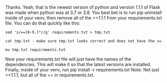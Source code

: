 Thanks. Yeah, that is the newest version of python and version 1.1.1 of Flask was made when python was at 3.7 or 3.8. You best bet is to run pip uninstall inside of your venv, then remove all of the ==1.1.1 from your requirements.txt file.
You can do that quickly like this:
```
sed 's/==[0-9.]*//g' requirements.txt > tmp.txt

cat tmp.txt - make sure tmp.txt looks correct and does not have the ==

mv tmp.txt requirements.txt
```
Now your requirements.txt file will just have the names of the dependencies. This will make it so that the latest versions are installed.
Finally, inside of your venv, run pip install -r requirements.txt
Note: Not just ==1.1.1, but all of the == in requirements.txt.
